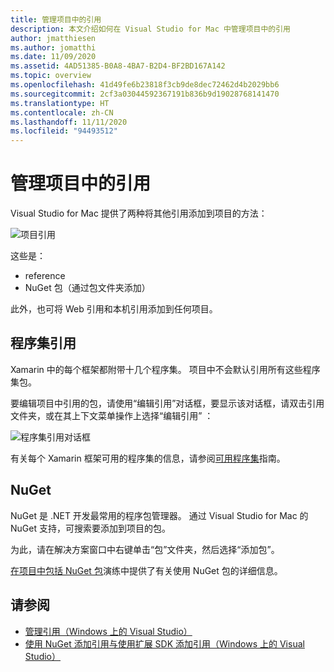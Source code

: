 ```yaml
---
title: 管理项目中的引用
description: 本文介绍如何在 Visual Studio for Mac 中管理项目中的引用
author: jmatthiesen
ms.author: jomatthi
ms.date: 11/09/2020
ms.assetid: 4AD51385-B0A8-4BA7-B2D4-BF2BD167A142
ms.topic: overview
ms.openlocfilehash: 41d49fe6b23818f3cb9de8dec72462d4b2029bb6
ms.sourcegitcommit: 2cf3a03044592367191b836b9d19028768141470
ms.translationtype: HT
ms.contentlocale: zh-CN
ms.lasthandoff: 11/11/2020
ms.locfileid: "94493512"
---
```

# <a name="managing-references-in-a-project"></a>管理项目中的引用

Visual Studio for Mac 提供了两种将其他引用添加到项目的方法：

![项目引用](media/projects-and-solutions-image10.png)

这些是：

* reference
* NuGet 包（通过包文件夹添加）

此外，也可将 Web 引用和本机引用添加到任何项目。

## <a name="assembly-references"></a>程序集引用

Xamarin 中的每个框架都附带十几个程序集。 项目中不会默认引用所有这些程序集包。

要编辑项目中引用的包，请使用“编辑引用”对话框，要显示该对话框，请双击引用文件夹，或在其上下文菜单操作上选择“编辑引用” ：

![程序集引用对话框](media/projects-and-solutions-image11.png)

有关每个 Xamarin 框架可用的程序集的信息，请参阅[可用程序集](https://developer.xamarin.com/guides/cross-platform/advanced/available-assemblies/)指南。

## <a name="nuget"></a>NuGet

NuGet 是 .NET 开发最常用的程序包管理器。 通过 Visual Studio for Mac 的 NuGet 支持，可搜索要添加到项目的包。

为此，请在解决方案窗口中右键单击“包”文件夹，然后选择“添加包”。

[在项目中包括 NuGet 包](nuget-walkthrough.md)演练中提供了有关使用 NuGet 包的详细信息。

## <a name="see-also"></a>请参阅

- [管理引用（Windows 上的 Visual Studio）](/visualstudio/ide/managing-references-in-a-project)
- [使用 NuGet 添加引用与使用扩展 SDK 添加引用（Windows 上的 Visual Studio）](/visualstudio/ide/adding-references-using-nuget-versus-an-extension-sdk)